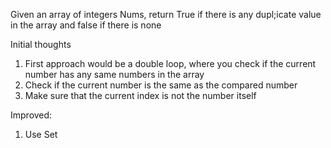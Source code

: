 Given an array of integers Nums, return True if there is any dupl;icate value in the array and false if there is none

Initial thoughts
1. First approach would be a double loop, where you check if the current number has any same numbers in the array
2. Check if the current number is the same as the compared number
3. Make sure that the current index is not the number itself

Improved:
1. Use Set